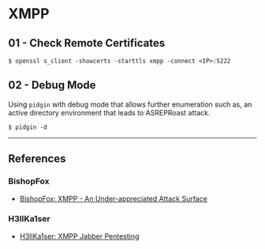 # XMPP

## 01 - Check Remote Certificates

```
$ openssl s_client -showcerts -starttls xmpp -connect <IP>:5222
```

## 02 - Debug Mode

Using `pidgin` with debug mode that allows further enumeration such as, an active directory environment that leads to ASREPRoast attack.

```
$ pidgin -d
```

---
## References

### BishopFox

- [BishopFox: XMPP - An Under-appreciated Attack Surface](https://bishopfox.com/blog/xmpp-underappreciated-attack-surface)

### H3llKa1ser

- [H3llKa1ser: XMPP Jabber Pentesting](https://h3ll-ka1ser.gitbook.io/boot2root/network-penetration-testing/xmpp-jabber-pentesting)